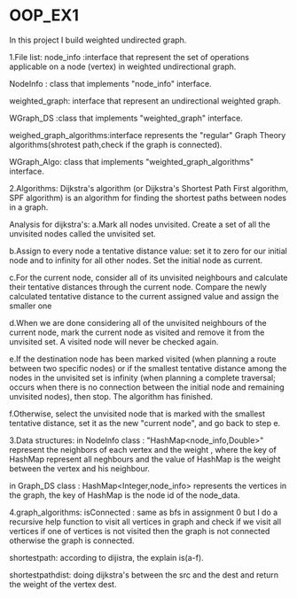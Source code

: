 # OOP_EX1
In this project I build weighted undirected graph.

1.File list:
node_info :interface that represent the set of operations applicable on a node (vertex) in weighted undirectional graph.

NodeInfo : class that implements "node_info" interface.

weighted_graph: interface that represent an undirectional weighted graph.

WGraph_DS :class that implements "weighted_graph" interface.

weighed_graph_algorithms:interface represents the "regular" Graph Theory algorithms(shrotest path,check if the graph is connected).

WGraph_Algo: class that implements "weighted_graph_algorithms" interface.


2.Algorithms:
Dijkstra's algorithm (or Dijkstra's Shortest Path First algorithm, SPF algorithm) 
is an algorithm for finding the shortest paths between nodes in a graph.

Analysis for dijkstra's:
a.Mark all nodes unvisited. Create a set of all the unvisited nodes called the unvisited set.

b.Assign to every node a tentative distance value: set it to zero for our initial node and to infinity for all other nodes.
 Set the initial node as current.

c.For the current node, consider all of its unvisited neighbours and calculate their tentative distances through the current node. 
Compare the newly calculated tentative distance to the current assigned value and assign the smaller one

d.When we are done considering all of the unvisited neighbours of the current node, 
mark the current node as visited and remove it from the unvisited set. 
A visited node will never be checked again.

e.If the destination node has been marked visited 
(when planning a route between two specific nodes) or if the smallest tentative distance among the nodes
 in the unvisited set is infinity (when planning a complete traversal; 
occurs when there is no connection between the initial node and remaining unvisited nodes), then stop. The algorithm has finished.

f.Otherwise, select the unvisited node that is marked with the smallest tentative distance, 
set it as the new "current node", and go back to step e.



3.Data structures:
in NodeInfo class : "HashMap<node_info,Double>" represent the neighbors of each vertex and the weight ,
where the key of HashMap represent all neghbours and the value of HashMap is the weight between the vertex and his neighbour.

in Graph_DS class : HashMap<Integer,node_info>  represents the vertices in the graph, the key of HashMap is the node id of the node_data.



4.graph_algorithms:
isConnected : same as bfs in assignment 0 but I do a recursive help function to visit all vertices in 
graph and check if we visit all vertices if one of vertices is not visited then the graph is not connected otherwise the graph is connected.

shortestpath: according to dijistra, the explain is(a-f).

shortestpathdist: doing dijkstra's between the src and the dest and return the weight of the vertex dest.
